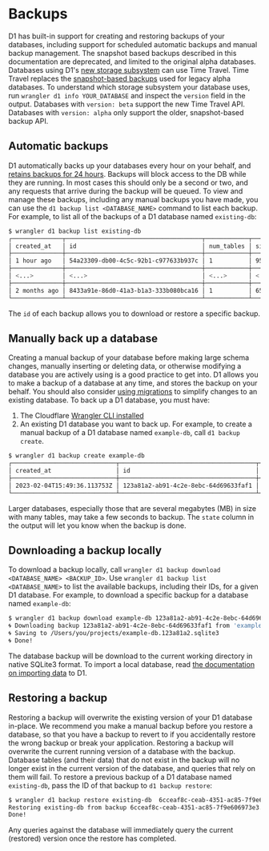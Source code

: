 # Backups
D1 has built-in support for creating and restoring backups of your databases, including support for scheduled automatic backups and manual backup management.
The snapshot based backups described in this documentation are deprecated, and limited to the original alpha databases.
Databases using D1's [new storage subsystem](https://blog.cloudflare.com/d1-turning-it-up-to-11/) can use Time Travel. Time Travel replaces the [snapshot-based backups](/d1/reference/backups/) used for legacy alpha databases.
To understand which storage subsystem your database uses, run `wrangler d1 info YOUR_DATABASE` and inspect the `version` field in the output. Databases with `version: beta` support the new Time Travel API. Databases with `version: alpha` only support the older, snapshot-based backup API.
## Automatic backups
D1 automatically backs up your databases every hour on your behalf, and [retains backups for 24 hours](/d1/platform/limits/). Backups will block access to the DB while they are running. In most cases this should only be a second or two, and any requests that arrive during the backup will be queued.
To view and manage these backups, including any manual backups you have made, you can use the `d1 backup list <DATABASE_NAME>` command to list each backup.
For example, to list all of the backups of a D1 database named `existing-db`:
```sh
$ wrangler d1 backup list existing-db
┌──────────────┬──────────────────────────────────────┬────────────┬─────────┐
│ created_at   │ id                                   │ num_tables │ size    │
├──────────────┼──────────────────────────────────────┼────────────┼─────────┤
│ 1 hour ago   │ 54a23309-db00-4c5c-92b1-c977633b937c │ 1          │ 95.3 kB │
├──────────────┼──────────────────────────────────────┼────────────┼─────────┤
│ <...>        │ <...>                                │ <...>      │ <...>   │
├──────────────┼──────────────────────────────────────┼────────────┼─────────┤
│ 2 months ago │ 8433a91e-86d0-41a3-b1a3-333b080bca16 │ 1          │ 65.5 kB │
└──────────────┴──────────────────────────────────────┴────────────┴─────────┘%
```
The `id` of each backup allows you to download or restore a specific backup.
## Manually back up a database
Creating a manual backup of your database before making large schema changes, manually inserting or deleting data, or otherwise modifying a database you are actively using is a good practice to get into. D1 allows you to make a backup of a database at any time, and stores the backup on your behalf. You should also consider [using migrations](/d1/reference/migrations/) to simplify changes to an existing database.
To back up a D1 database, you must have:
1. The Cloudflare [Wrangler CLI installed](/workers/wrangler/install-and-update/)
2. An existing D1 database you want to back up.
For example, to create a manual backup of a D1 database named `example-db`, call `d1 backup create`.
```sh
$ wrangler d1 backup create example-db
┌─────────────────────────────┬──────────────────────────────────────┬────────────┬─────────┬───────┐
│ created_at                  │ id                                   │ num_tables │ size    │ state │
├─────────────────────────────┼──────────────────────────────────────┼────────────┼─────────┼───────┤
│ 2023-02-04T15:49:36.113753Z │ 123a81a2-ab91-4c2e-8ebc-64d69633faf1 │ 1          │ 65.5 kB │ done  │
└─────────────────────────────┴──────────────────────────────────────┴────────────┴─────────┴───────┘
```
Larger databases, especially those that are several megabytes (MB) in size with many tables, may take a few seconds to backup. The `state` column in the output will let you know when the backup is done.
## Downloading a backup locally
To download a backup locally, call `wrangler d1 backup download <DATABASE_NAME> <BACKUP_ID>`. Use `wrangler d1 backup list <DATABASE_NAME>` to list the available backups, including their IDs, for a given D1 database.
For example, to download a specific backup for a database named `example-db`:
```sh
$ wrangler d1 backup download example-db 123a81a2-ab91-4c2e-8ebc-64d69633faf1
🌀 Downloading backup 123a81a2-ab91-4c2e-8ebc-64d69633faf1 from 'example-db'
🌀 Saving to /Users/you/projects/example-db.123a81a2.sqlite3
🌀 Done!
```
The database backup will be download to the current working directory in native SQLite3 format. To import a local database, read [the documentation on importing data](/d1/build-databases/import-data/) to D1.
## Restoring a backup
Restoring a backup will overwrite the existing version of your D1 database in-place. We recommend you make a manual backup before you restore a database, so that you have a backup to revert to if you accidentally restore the wrong backup or break your application.
Restoring a backup will overwrite the current running version of a database with the backup. Database tables (and their data) that do not exist in the backup will no longer exist in the current version of the database, and queries that rely on them will fail.
To restore a previous backup of a D1 database named `existing-db`, pass the ID of that backup to `d1 backup restore`:
```sh
$ wrangler d1 backup restore existing-db  6cceaf8c-ceab-4351-ac85-7f9e606973e3
Restoring existing-db from backup 6cceaf8c-ceab-4351-ac85-7f9e606973e3....
Done!
```
Any queries against the database will immediately query the current (restored) version once the restore has completed.